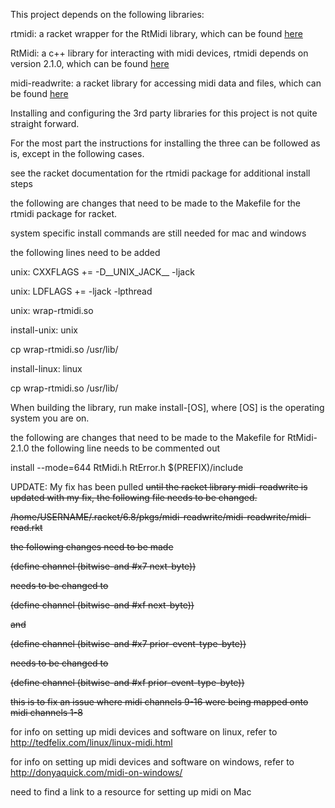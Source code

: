 This project depends on the following libraries:

rtmidi: a racket wrapper for the RtMidi library, which can be found [here](http://docs.racket-lang.org/rtmidi/index.html)

RtMidi: a c++ library for interacting with midi devices, rtmidi depends on version 2.1.0, which can be found [here](http://www.music.mcgill.ca/~gary/rtmidi/release/)

midi-readwrite: a racket library for accessing midi data and files, which can be found [here](https://docs.racket-lang.org/midi/index.html)


Installing and configuring the 3rd party libraries for this project is not quite straight forward.

For the most part the instructions for installing the three can be followed as is, except in the following cases.


see the racket documentation for the rtmidi package for additional install steps

the following are changes that need to be made to the Makefile for the rtmidi
package for racket.

system specific install commands are still needed for mac and windows

the following lines need to be added

unix: CXXFLAGS += -D__UNIX_JACK__ -ljack

unix: LDFLAGS += -ljack -lpthread

unix: wrap-rtmidi.so

install-unix: unix

cp wrap-rtmidi.so /usr/lib/

install-linux: linux

cp wrap-rtmidi.so /usr/lib/


When building the library, run make install-[OS], where [OS] is the operating system you are on.



the following are changes that need to be made to the Makefile for RtMidi-2.1.0
the following line needs to be commented out

install --mode=644 RtMidi.h RtError.h $(PREFIX)/include


UPDATE: My fix has been pulled
~~until the racket library midi-readwrite is updated with my fix, the following file needs to be changed.~~

~~/home/USERNAME/.racket/6.8/pkgs/midi-readwrite/midi-readwrite/midi-read.rkt~~

~~the following changes need to be made~~

~~(define channel (bitwise-and #x7 next-byte))~~

~~needs to be changed to~~

~~(define channel (bitwise-and #xf next-byte))~~

~~and~~

~~(define channel (bitwise-and #x7 prior-event-type-byte))~~

~~needs to be changed to~~

~~(define channel (bitwise-and #xf prior-event-type-byte))~~

~~this is to fix an issue where midi channels 9-16 were being mapped onto midi channels 1-8~~




for info on setting up midi devices and software on linux, refer to
http://tedfelix.com/linux/linux-midi.html

for info on setting up midi devices and software on windows, refer to
http://donyaquick.com/midi-on-windows/

need to find a link to a resource for setting up midi on Mac
